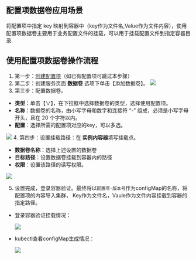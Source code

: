 ## 配置项数据卷应用场景
将配置项中指定 key 映射到容器中（key作为文件名,Value作为文件内容），使用配置项数据卷主要用于业务配置文件的挂载，可以用于挂载配置文件到指定容器目录.

## 使用配置项数据卷操作流程
1. 第一步：[创建配置项](http://tce.fsphere.cn/document/product/457/10173#.E9.85.8D.E7.BD.AE.E6.96.87.E4.BB.B6.E7.9A.84.E5.88.9B.E5.BB.BA)（如已有配置项可跳过本步骤）
2. 第二步：创建服务页面 **数据卷** 选项下单击【添加数据卷】。
![][createVolume]
3. 第三步：配置数据卷。
 - **类型**：单击【∨】，在下拉框中选择数据卷的类型，选择使用配置项。
 - **名称**：数据卷的名称，由小写字母和数字和连接符 “-” 组成，必须是小写字母开头，且在 20 个字符以内。
 - **配置**：选择所需的配置项对应的key，可以多选。

 ![][setVolumeConfig]
4. 第四步：设置挂载路径：在 **实例内容器**填写挂载点。
 - **数据卷名称**：选择上述设置的数据卷
 - **目标路径**：设置数据卷挂载到容器内的路径
 - **权限**：设置该路径的读写权限。

 ![][setVolumeMountPath]

5. 设置完成，登录容器验证。最终将以`配置项-版本号`作为configMap的名称，将配置项的内容导入集群， Key作为文件名，Vaule作为文件内容挂载到容器的指定路径。
  - 登录容器验证挂载情况：

    ![][verification1]

  - kubectl查看configMap生成情况：

    ![][verification2]

[createVolume]:https://mc.qcloudimg.com/static/img/0286498ec3ada210c6c01f9ef8ca7b52/image.png
[setVolumeConfig]:https://mc.qcloudimg.com/static/img/eeded2a4004698e1d80d7aefa2c8ec89/%7B93E0B701-53FC-4A2D-8F2D-3BEC63D74B6C%7D.png
[setVolumeMountPath]:https://mc.qcloudimg.com/static/img/e01549058b6a3d247b1984dc9e7b7ae6/%7B3EDDC270-1C72-45FB-80B9-0E48C9F2EBA9%7D.png
[verification1]:https://mc.qcloudimg.com/static/img/f7c1d19ddbaf27c8f02dd26812131d02/%7BBFC5C7DC-67B0-4845-A29B-4A2DB5F2F527%7D.png
[verification2]:https://mc.qcloudimg.com/static/img/0511cf8b32247d3d86cd2a1b8041f74a/%7BAB51D5B6-6CB4-4613-B49F-4E33BD174564%7D.png
